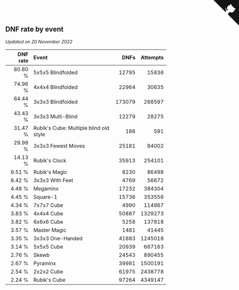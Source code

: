 ## DNF rate by event

*Updated on 20 November 2022*

| DNF rate | Event | DNFs | Attempts |
| ---: | :--- | ---: | ---: |
| 80.80 % | 5x5x5 Blindfolded | 12795 | 15836 |
| 74.96 % | 4x4x4 Blindfolded | 22964 | 30635 |
| 64.44 % | 3x3x3 Blindfolded | 173079 | 268597 |
| 43.43 % | 3x3x3 Multi-Blind | 12279 | 28275 |
| 31.47 % | Rubik's Cube: Multiple blind old style | 186 | 591 |
| 29.98 % | 3x3x3 Fewest Moves | 25181 | 84002 |
| 14.13 % | Rubik's Clock | 35913 | 254101 |
| 9.51 % | Rubik's Magic | 8230 | 86498 |
| 8.42 % | 3x3x3 With Feet | 4769 | 56672 |
| 4.48 % | Megaminx | 17232 | 384304 |
| 4.45 % | Square-1 | 15736 | 353556 |
| 4.34 % | 7x7x7 Cube | 4990 | 114967 |
| 3.83 % | 4x4x4 Cube | 50887 | 1329273 |
| 3.82 % | 6x6x6 Cube | 5258 | 137818 |
| 3.57 % | Master Magic | 1481 | 41445 |
| 3.35 % | 3x3x3 One-Handed | 41683 | 1245018 |
| 3.14 % | 5x5x5 Cube | 20939 | 667163 |
| 2.76 % | Skewb | 24543 | 890455 |
| 2.67 % | Pyraminx | 39981 | 1500191 |
| 2.54 % | 2x2x2 Cube | 61975 | 2438778 |
| 2.24 % | Rubik's Cube | 97264 | 4349147 |


<a href="https://github.com/jonatanklosko/wca_statistics" class="github-corner" aria-label="View source on Github"><svg width="80" height="80" viewBox="0 0 250 250" style="fill:#151513; color:#fff; position: absolute; top: 0; border: 0; right: 0;" aria-hidden="true"><path d="M0,0 L115,115 L130,115 L142,142 L250,250 L250,0 Z"></path><path d="M128.3,109.0 C113.8,99.7 119.0,89.6 119.0,89.6 C122.0,82.7 120.5,78.6 120.5,78.6 C119.2,72.0 123.4,76.3 123.4,76.3 C127.3,80.9 125.5,87.3 125.5,87.3 C122.9,97.6 130.6,101.9 134.4,103.2" fill="currentColor" style="transform-origin: 130px 106px;" class="octo-arm"></path><path d="M115.0,115.0 C114.9,115.1 118.7,116.5 119.8,115.4 L133.7,101.6 C136.9,99.2 139.9,98.4 142.2,98.6 C133.8,88.0 127.5,74.4 143.8,58.0 C148.5,53.4 154.0,51.2 159.7,51.0 C160.3,49.4 163.2,43.6 171.4,40.1 C171.4,40.1 176.1,42.5 178.8,56.2 C183.1,58.6 187.2,61.8 190.9,65.4 C194.5,69.0 197.7,73.2 200.1,77.6 C213.8,80.2 216.3,84.9 216.3,84.9 C212.7,93.1 206.9,96.0 205.4,96.6 C205.1,102.4 203.0,107.8 198.3,112.5 C181.9,128.9 168.3,122.5 157.7,114.1 C157.9,116.9 156.7,120.9 152.7,124.9 L141.0,136.5 C139.8,137.7 141.6,141.9 141.8,141.8 Z" fill="currentColor" class="octo-body"></path></svg></a><style>.github-corner:hover .octo-arm{animation:octocat-wave 560ms ease-in-out}@keyframes octocat-wave{0%,100%{transform:rotate(0)}20%,60%{transform:rotate(-25deg)}40%,80%{transform:rotate(10deg)}}@media (max-width:500px){.github-corner:hover .octo-arm{animation:none}.github-corner .octo-arm{animation:octocat-wave 560ms ease-in-out}}</style>
